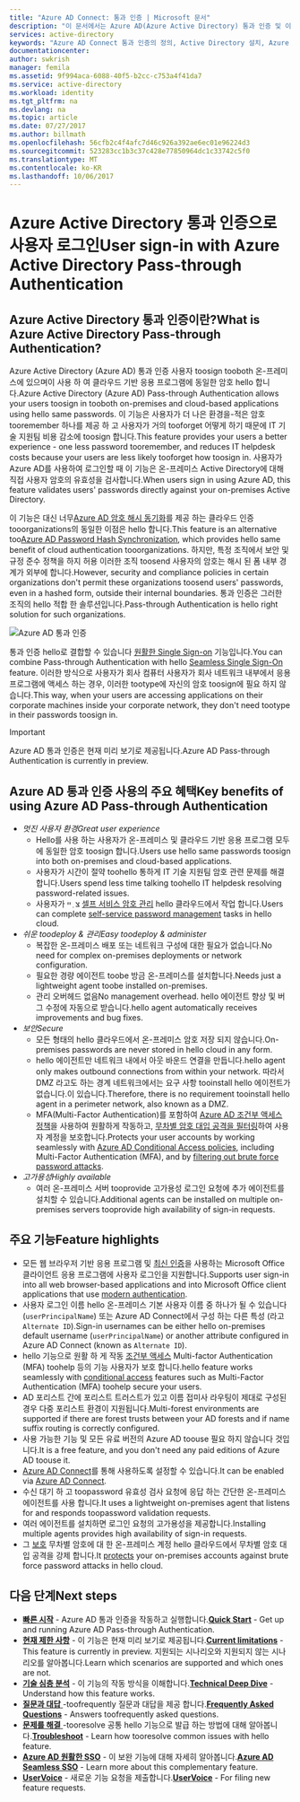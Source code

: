 ```yaml
---
title: "Azure AD Connect: 통과 인증 | Microsoft 문서"
description: "이 문서에서는 Azure AD(Azure Active Directory) 통과 인증 및 이 통과 인증을 통해 사용자의 암호를 온-프레미스 Active Directory에 대해 유효성 검사하여 Azure AD 로그인을 허용하는 방법을 설명합니다."
services: active-directory
keywords: "Azure AD Connect 통과 인증의 정의, Active Directory 설치, Azure AD에 대한 필수 구성 요소, SSO, Single Sign-on"
documentationcenter: 
author: swkrish
manager: femila
ms.assetid: 9f994aca-6088-40f5-b2cc-c753a4f41da7
ms.service: active-directory
ms.workload: identity
ms.tgt_pltfrm: na
ms.devlang: na
ms.topic: article
ms.date: 07/27/2017
ms.author: billmath
ms.openlocfilehash: 56cfb2c4f4afc7d46c926a392ae6ec01e96224d3
ms.sourcegitcommit: 523283cc1b3c37c428e77850964dc1c33742c5f0
ms.translationtype: MT
ms.contentlocale: ko-KR
ms.lasthandoff: 10/06/2017
---
```

# <a name="user-sign-in-with-azure-active-directory-pass-through-authentication"></a><span data-ttu-id="b02d4-104">Azure Active Directory 통과 인증으로 사용자 로그인</span><span class="sxs-lookup"><span data-stu-id="b02d4-104">User sign-in with Azure Active Directory Pass-through Authentication</span></span>

## <a name="what-is-azure-active-directory-pass-through-authentication"></a><span data-ttu-id="b02d4-105">Azure Active Directory 통과 인증이란?</span><span class="sxs-lookup"><span data-stu-id="b02d4-105">What is Azure Active Directory Pass-through Authentication?</span></span>

<span data-ttu-id="b02d4-106">Azure Active Directory (Azure AD) 통과 인증 사용자 toosign tooboth 온-프레미스에 있으며이 사용 하 여 클라우드 기반 응용 프로그램에 동일한 암호 hello 합니다.</span><span class="sxs-lookup"><span data-stu-id="b02d4-106">Azure Active Directory (Azure AD) Pass-through Authentication allows your users toosign in tooboth on-premises and cloud-based applications using hello same passwords.</span></span> <span data-ttu-id="b02d4-107">이 기능은 사용자가 더 나은 환경을-적은 암호 tooremember 하나를 제공 하 고 사용자가 거의 tooforget 어떻게 하기 때문에 IT 기술 지원팀 비용 감소에 toosign 합니다.</span><span class="sxs-lookup"><span data-stu-id="b02d4-107">This feature provides your users a better experience - one less password tooremember, and reduces IT helpdesk costs because your users are less likely tooforget how toosign in.</span></span> <span data-ttu-id="b02d4-108">사용자가 Azure AD를 사용하여 로그인할 때 이 기능은 온-프레미스 Active Directory에 대해 직접 사용자 암호의 유효성을 검사합니다.</span><span class="sxs-lookup"><span data-stu-id="b02d4-108">When users sign in using Azure AD, this feature validates users' passwords directly against your on-premises Active Directory.</span></span>

<span data-ttu-id="b02d4-109">이 기능은 대신 너무[Azure AD 암호 해시 동기화](active-directory-aadconnectsync-implement-password-synchronization.md)를 제공 하는 클라우드 인증 tooorganizations의 동일한 이점은 hello 합니다.</span><span class="sxs-lookup"><span data-stu-id="b02d4-109">This feature is an alternative too[Azure AD Password Hash Synchronization](active-directory-aadconnectsync-implement-password-synchronization.md), which provides hello same benefit of cloud authentication tooorganizations.</span></span> <span data-ttu-id="b02d4-110">하지만, 특정 조직에서 보안 및 규정 준수 정책을 하지 허용 이러한 조직 toosend 사용자의 암호는 해시 된 폼 내부 경계가 외부에 합니다.</span><span class="sxs-lookup"><span data-stu-id="b02d4-110">However, security and compliance policies in certain organizations don't permit these organizations toosend users' passwords, even in a hashed form, outside their internal boundaries.</span></span> <span data-ttu-id="b02d4-111">통과 인증은 그러한 조직의 hello 적합 한 솔루션입니다.</span><span class="sxs-lookup"><span data-stu-id="b02d4-111">Pass-through Authentication is hello right solution for such organizations.</span></span>

![Azure AD 통과 인증](./media/active-directory-aadconnect-pass-through-authentication/pta1.png)

<span data-ttu-id="b02d4-113">통과 인증 hello로 결합할 수 있습니다 [원활한 Single Sign-on](active-directory-aadconnect-sso.md) 기능입니다.</span><span class="sxs-lookup"><span data-stu-id="b02d4-113">You can combine Pass-through Authentication with hello [Seamless Single Sign-On](active-directory-aadconnect-sso.md) feature.</span></span> <span data-ttu-id="b02d4-114">이러한 방식으로 사용자가 회사 컴퓨터 사용자가 회사 네트워크 내부에서 응용 프로그램에 액세스 하는 경우, 이러한 tootype에 자신의 암호 toosign에 필요 하지 않습니다.</span><span class="sxs-lookup"><span data-stu-id="b02d4-114">This way, when your users are accessing applications on their corporate machines inside your corporate network, they don't need tootype in their passwords toosign in.</span></span>

>[!IMPORTANT]
><span data-ttu-id="b02d4-115">Azure AD 통과 인증은 현재 미리 보기로 제공됩니다.</span><span class="sxs-lookup"><span data-stu-id="b02d4-115">Azure AD Pass-through Authentication is currently in preview.</span></span>

## <a name="key-benefits-of-using-azure-ad-pass-through-authentication"></a><span data-ttu-id="b02d4-116">Azure AD 통과 인증 사용의 주요 혜택</span><span class="sxs-lookup"><span data-stu-id="b02d4-116">Key benefits of using Azure AD Pass-through Authentication</span></span>

- <span data-ttu-id="b02d4-117">*멋진 사용자 환경*</span><span class="sxs-lookup"><span data-stu-id="b02d4-117">*Great user experience*</span></span>
  - <span data-ttu-id="b02d4-118">Hello를 사용 하는 사용자가 온-프레미스 및 클라우드 기반 응용 프로그램 모두에 동일한 암호 toosign 합니다.</span><span class="sxs-lookup"><span data-stu-id="b02d4-118">Users use hello same passwords toosign into both on-premises and cloud-based applications.</span></span>
  - <span data-ttu-id="b02d4-119">사용자가 시간이 절약 toohello 통하게 IT 기술 지원팀 암호 관련 문제를 해결 합니다.</span><span class="sxs-lookup"><span data-stu-id="b02d4-119">Users spend less time talking toohello IT helpdesk resolving password-related issues.</span></span>
  - <span data-ttu-id="b02d4-120">사용자가 צ ְ ײ [셀프 서비스 암호 관리](../active-directory-passwords-overview.md) hello 클라우드에서 작업 합니다.</span><span class="sxs-lookup"><span data-stu-id="b02d4-120">Users can complete [self-service password management](../active-directory-passwords-overview.md) tasks in hello cloud.</span></span>
- <span data-ttu-id="b02d4-121">*쉬운 toodeploy & 관리*</span><span class="sxs-lookup"><span data-stu-id="b02d4-121">*Easy toodeploy & administer*</span></span>
  - <span data-ttu-id="b02d4-122">복잡한 온-프레미스 배포 또는 네트워크 구성에 대한 필요가 없습니다.</span><span class="sxs-lookup"><span data-stu-id="b02d4-122">No need for complex on-premises deployments or network configuration.</span></span>
  - <span data-ttu-id="b02d4-123">필요한 경량 에이전트 toobe 방금 온-프레미스를 설치합니다.</span><span class="sxs-lookup"><span data-stu-id="b02d4-123">Needs just a lightweight agent toobe installed on-premises.</span></span>
  - <span data-ttu-id="b02d4-124">관리 오버헤드 없음</span><span class="sxs-lookup"><span data-stu-id="b02d4-124">No management overhead.</span></span> <span data-ttu-id="b02d4-125">hello 에이전트 향상 및 버그 수정에 자동으로 받습니다.</span><span class="sxs-lookup"><span data-stu-id="b02d4-125">hello agent automatically receives improvements and bug fixes.</span></span>
- <span data-ttu-id="b02d4-126">*보안*</span><span class="sxs-lookup"><span data-stu-id="b02d4-126">*Secure*</span></span>
  - <span data-ttu-id="b02d4-127">모든 형태의 hello 클라우드에서 온-프레미스 암호 저장 되지 않습니다.</span><span class="sxs-lookup"><span data-stu-id="b02d4-127">On-premises passwords are never stored in hello cloud in any form.</span></span>
  - <span data-ttu-id="b02d4-128">hello 에이전트만 네트워크 내에서 아웃 바운드 연결을 만듭니다.</span><span class="sxs-lookup"><span data-stu-id="b02d4-128">hello agent only makes outbound connections from within your network.</span></span> <span data-ttu-id="b02d4-129">따라서 DMZ 라고도 하는 경계 네트워크에서는 요구 사항 tooinstall hello 에이전트가 없습니다.이 있습니다.</span><span class="sxs-lookup"><span data-stu-id="b02d4-129">Therefore, there is no requirement tooinstall hello agent in a perimeter network, also known as a DMZ.</span></span>
  - <span data-ttu-id="b02d4-130">MFA(Multi-Factor Authentication)를 포함하여 [Azure AD 조건부 액세스 정책](../active-directory-conditional-access-azure-portal.md)을 사용하여 원활하게 작동하고, [무차별 암호 대입 공격을 필터링](active-directory-aadconnect-pass-through-authentication-smart-lockout.md)하여 사용자 계정을 보호합니다.</span><span class="sxs-lookup"><span data-stu-id="b02d4-130">Protects your user accounts by working seamlessly with [Azure AD Conditional Access policies](../active-directory-conditional-access-azure-portal.md), including Multi-Factor Authentication (MFA), and by [filtering out brute force password attacks](active-directory-aadconnect-pass-through-authentication-smart-lockout.md).</span></span>
- <span data-ttu-id="b02d4-131">*고가용성*</span><span class="sxs-lookup"><span data-stu-id="b02d4-131">*Highly available*</span></span>
  - <span data-ttu-id="b02d4-132">여러 온-프레미스 서버 tooprovide 고가용성 로그인 요청에 추가 에이전트를 설치할 수 있습니다.</span><span class="sxs-lookup"><span data-stu-id="b02d4-132">Additional agents can be installed on multiple on-premises servers tooprovide high availability of sign-in requests.</span></span>

## <a name="feature-highlights"></a><span data-ttu-id="b02d4-133">주요 기능</span><span class="sxs-lookup"><span data-stu-id="b02d4-133">Feature highlights</span></span>

- <span data-ttu-id="b02d4-134">모든 웹 브라우저 기반 응용 프로그램 및 [최신 인증](https://aka.ms/modernauthga)을 사용하는 Microsoft Office 클라이언트 응용 프로그램에 사용자 로그인을 지원합니다.</span><span class="sxs-lookup"><span data-stu-id="b02d4-134">Supports user sign-in into all web browser-based applications and into Microsoft Office client applications that use [modern authentication](https://aka.ms/modernauthga).</span></span>
- <span data-ttu-id="b02d4-135">사용자 로그인 이름 hello 온-프레미스 기본 사용자 이름 중 하나가 될 수 있습니다 (`userPrincipalName`) 또는 Azure AD Connect에서 구성 하는 다른 특성 (라고 `Alternate ID`).</span><span class="sxs-lookup"><span data-stu-id="b02d4-135">Sign-in usernames can be either hello on-premises default username (`userPrincipalName`) or another attribute configured in Azure AD Connect (known as `Alternate ID`).</span></span>
- <span data-ttu-id="b02d4-136">hello 기능으로 원활 하 게 작동 [조건부 액세스](../active-directory-conditional-access.md) Multi-factor Authentication (MFA) toohelp 등의 기능 사용자가 보호 합니다.</span><span class="sxs-lookup"><span data-stu-id="b02d4-136">hello feature works seamlessly with [conditional access](../active-directory-conditional-access.md) features such as Multi-Factor Authentication (MFA) toohelp secure your users.</span></span>
- <span data-ttu-id="b02d4-137">AD 포리스트 간에 포리스트 트러스트가 있고 이름 접미사 라우팅이 제대로 구성된 경우 다중 포리스트 환경이 지원됩니다.</span><span class="sxs-lookup"><span data-stu-id="b02d4-137">Multi-forest environments are supported if there are forest trusts between your AD forests and if name suffix routing is correctly configured.</span></span>
- <span data-ttu-id="b02d4-138">사용 가능한 기능 및 모든 유료 버전의 Azure AD toouse 필요 하지 않습니다 것입니다.</span><span class="sxs-lookup"><span data-stu-id="b02d4-138">It is a free feature, and you don't need any paid editions of Azure AD toouse it.</span></span>
- <span data-ttu-id="b02d4-139">[Azure AD Connect](active-directory-aadconnect.md)를 통해 사용하도록 설정할 수 있습니다.</span><span class="sxs-lookup"><span data-stu-id="b02d4-139">It can be enabled via [Azure AD Connect](active-directory-aadconnect.md).</span></span>
- <span data-ttu-id="b02d4-140">수신 대기 하 고 toopassword 유효성 검사 요청에 응답 하는 간단한 온-프레미스 에이전트를 사용 합니다.</span><span class="sxs-lookup"><span data-stu-id="b02d4-140">It uses a lightweight on-premises agent that listens for and responds toopassword validation requests.</span></span>
- <span data-ttu-id="b02d4-141">여러 에이전트를 설치하면 로그인 요청의 고가용성을 제공합니다.</span><span class="sxs-lookup"><span data-stu-id="b02d4-141">Installing multiple agents provides high availability of sign-in requests.</span></span>
- <span data-ttu-id="b02d4-142">그 [보호](active-directory-aadconnect-pass-through-authentication-smart-lockout.md) 무차별 암호에 대 한 온-프레미스 계정 hello 클라우드에서 무차별 암호 대입 공격을 강제 합니다.</span><span class="sxs-lookup"><span data-stu-id="b02d4-142">It [protects](active-directory-aadconnect-pass-through-authentication-smart-lockout.md) your on-premises accounts against brute force password attacks in hello cloud.</span></span>

## <a name="next-steps"></a><span data-ttu-id="b02d4-143">다음 단계</span><span class="sxs-lookup"><span data-stu-id="b02d4-143">Next steps</span></span>

- <span data-ttu-id="b02d4-144">[**빠른 시작**](active-directory-aadconnect-pass-through-authentication-quick-start.md) - Azure AD 통과 인증을 작동하고 실행합니다.</span><span class="sxs-lookup"><span data-stu-id="b02d4-144">[**Quick Start**](active-directory-aadconnect-pass-through-authentication-quick-start.md) - Get up and running Azure AD Pass-through Authentication.</span></span>
- <span data-ttu-id="b02d4-145">[**현재 제한 사항**](active-directory-aadconnect-pass-through-authentication-current-limitations.md) - 이 기능은 현재 미리 보기로 제공됩니다.</span><span class="sxs-lookup"><span data-stu-id="b02d4-145">[**Current limitations**](active-directory-aadconnect-pass-through-authentication-current-limitations.md) - This feature is currently in preview.</span></span> <span data-ttu-id="b02d4-146">지원되는 시나리오와 지원되지 않는 시나리오를 알아봅니다.</span><span class="sxs-lookup"><span data-stu-id="b02d4-146">Learn which scenarios are supported and which ones are not.</span></span>
- <span data-ttu-id="b02d4-147">[**기술 심층 분석**](active-directory-aadconnect-pass-through-authentication-how-it-works.md) - 이 기능의 작동 방식을 이해합니다.</span><span class="sxs-lookup"><span data-stu-id="b02d4-147">[**Technical Deep Dive**](active-directory-aadconnect-pass-through-authentication-how-it-works.md) - Understand how this feature works.</span></span>
- <span data-ttu-id="b02d4-148">[**질문과 대답** ](active-directory-aadconnect-pass-through-authentication-faq.md) -toofrequently 질문과 대답을 제공 합니다.</span><span class="sxs-lookup"><span data-stu-id="b02d4-148">[**Frequently Asked Questions**](active-directory-aadconnect-pass-through-authentication-faq.md) - Answers toofrequently asked questions.</span></span>
- <span data-ttu-id="b02d4-149">[**문제를 해결** ](active-directory-aadconnect-troubleshoot-pass-through-authentication.md) -tooresolve 공통 hello 기능으로 발급 하는 방법에 대해 알아봅니다.</span><span class="sxs-lookup"><span data-stu-id="b02d4-149">[**Troubleshoot**](active-directory-aadconnect-troubleshoot-pass-through-authentication.md) - Learn how tooresolve common issues with hello feature.</span></span>
- <span data-ttu-id="b02d4-150">[**Azure AD 원활한 SSO**](active-directory-aadconnect-sso.md) - 이 보완 기능에 대해 자세히 알아봅니다.</span><span class="sxs-lookup"><span data-stu-id="b02d4-150">[**Azure AD Seamless SSO**](active-directory-aadconnect-sso.md) - Learn more about this complementary feature.</span></span>
- <span data-ttu-id="b02d4-151">[**UserVoice**](https://feedback.azure.com/forums/169401-azure-active-directory/category/160611-directory-synchronization-aad-connect) - 새로운 기능 요청을 제출합니다.</span><span class="sxs-lookup"><span data-stu-id="b02d4-151">[**UserVoice**](https://feedback.azure.com/forums/169401-azure-active-directory/category/160611-directory-synchronization-aad-connect) - For filing new feature requests.</span></span>
